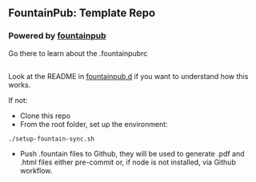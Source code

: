 ## FountainPub: Template Repo

### Powered by [fountainpub](https://github.com/alextorma/fountainpub)

Go there to learn about the .fountainpubrc

##

Look at the README in [fountainpub.d](./.fountainpub.d/FOUNTAIN-SYNC-README.md) if you want to understand how this works.

If not:

- Clone this repo
- From the root folder, set up the environment:

```
./setup-fountain-sync.sh
```

- Push .fountain files to Github, they will be used to generate .pdf and .html files either pre-commit or, if node is not installed, via Github workflow.
